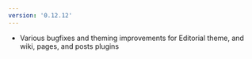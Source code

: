 ```yaml
---
version: '0.12.12'
---
```


- Various bugfixes and theming improvements for Editorial theme, and wiki, pages, and posts plugins